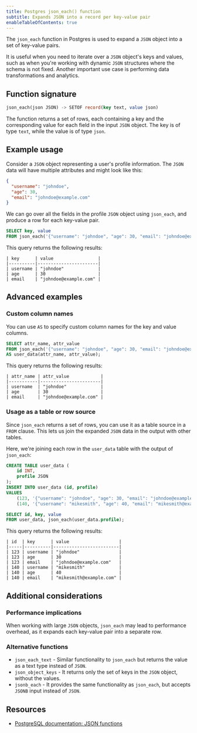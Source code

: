 ```yaml
---
title: Postgres json_each() function
subtitle: Expands JSON into a record per key-value pair
enableTableOfContents: true
---
```


The `json_each` function in Postgres is used to expand a `JSON` object into a set of key-value pairs. 

It is useful when you need to iterate over a `JSON` object's keys and values, such as when you're working with dynamic `JSON` structures where the schema is not fixed. Another important use case is performing data transformations and analytics. 

<CTA />

## Function signature

```sql
json_each(json JSON) -> SETOF record(key text, value json)
```

The function returns a set of rows, each containing a key and the corresponding value for each field in the input `JSON` object. The key is of type `text`, while the value is of type `json`.

## Example usage

Consider a `JSON` object representing a user's profile information. The `JSON` data will have multiple attributes and might look like this:

```json
{
  "username": "johndoe",
  "age": 30,
  "email": "johndoe@example.com"
}
```

We can go over all the fields in the profile `JSON` object using `json_each`, and produce a row for each key-value pair.

```sql
SELECT key, value
FROM json_each('{"username": "johndoe", "age": 30, "email": "johndoe@example.com"}');
```

This query returns the following results:

```text
| key      | value                 |
|----------|-----------------------|
| username | "johndoe"             |
| age      | 30                    |
| email    | "johndoe@example.com" |
```

## Advanced examples

### Custom column names

You can use `AS` to specify custom column names for the key and value columns. 

```sql
SELECT attr_name, attr_value
FROM json_each('{"username": "johndoe", "age": 30, "email": "johndoe@example.com"}')
AS user_data(attr_name, attr_value);
```

This query returns the following results:

```text
| attr_name | attr_value            |
|-----------|-----------------------|
| username  | "johndoe"             |
| age       | 30                    |
| email     | "johndoe@example.com" |
```

### Usage as a table or row source

Since `json_each` returns a set of rows, you can use it as a table source in a `FROM` clause. This lets us join the expanded `JSON` data in the output with other tables.

Here, we're joining each row in the `user_data` table with the output of `json_each`:

```sql
CREATE TABLE user_data (
    id INT,
    profile JSON
);
INSERT INTO user_data (id, profile)
VALUES
    (123, '{"username": "johndoe", "age": 30, "email": "johndoe@example.com"}'),
    (140, '{"username": "mikesmith", "age": 40, "email": "mikesmith@example.com"}');

SELECT id, key, value
FROM user_data, json_each(user_data.profile);
```

This query returns the following results:

```text
| id  | key      | value                   |
|-----|----------|-------------------------|
| 123 | username | "johndoe"               |
| 123 | age      | 30                      |
| 123 | email    | "johndoe@example.com"   |
| 140 | username | "mikesmith"             |
| 140 | age      | 40                      |
| 140 | email    | "mikesmith@example.com" |
```

## Additional considerations

### Performance implications

When working with large `JSON` objects, `json_each` may lead to performance overhead, as it expands each key-value pair into a separate row.

### Alternative functions

- `json_each_text` - Similar functionality to `json_each` but returns the value as a text type instead of `JSON`. 
- `json_object_keys` - It returns only the set of keys in the `JSON` object, without the values.
- `jsonb_each` - It provides the same functionality as `json_each`, but accepts `JSONB` input instead of `JSON`. 

## Resources

- [PostgreSQL documentation: JSON functions](https://www.postgresql.org/docs/current/functions-json.html)